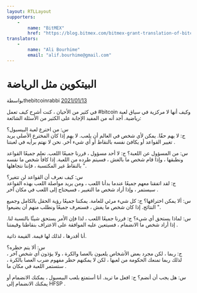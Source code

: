 ```yaml
---
layout: RTLLayout
supporters: 
    - 
        name: "BitMEX"
        href: "https://blog.bitmex.com/bitmex-grant-translation-of-bitcoin-content-into-african-languages/"
translators: 
    - 
        name: "Ali Bourhime"
        email: "alif.bourhime@gmail.com"
---
```

# البيتكوين مثل الرياضة

بواسطةthebitcoinrabbi [2021/01/13](https://twitter.com/thebitcoinrabbi/status/1349445548500262916)

<LanguageDropdown/>

في كثير من الأحيان ، كنت أشرح كيف تعمل #bitcoin وكيف أنها لا مركزية في سياق لعبة رياضية. أجد أنه من المفيد الإجابة على الكثير من الأسئلة الشائعة:

س: من اخترع لعبة البيسبول؟  
ج: لا يهم حقًا. يمكن لأي شخص في العالم أن يلعب. لا يهم إذا كان المخترع الأصلي يريد تغيير القواعد أو يكافئ نفسه بالنقاط أو أي شيء آخر. نحن لا نهتم برأيه في لعبتنا .

س: من المسؤول عن اللعبة؟ ج: لا أحد مسؤول ، قررنا جميعًا اللعب. نعلم جميعًا القواعد ونطبقها ، وإذا قام شخص ما بالغش ، فسيتم طرده من اللعبة. إذا كافأ شخص ما نفسه بالنقاط غير المكتسبة ، فإننا نتجاهلها ".

  س: كيف نعرف أن القواعد لن تتغير؟  
ج: لقد اتفقنا معهم جميعًا عندما بدأنا اللعب ، ومن يريد مواصلة اللعب بهذه القواعد سيستمر ، وإذا أراد شخص ما التغيير ، فسيحتاج إلى اللعب في مكان آخر .

س: ألا يمكن اختراقها؟ ج: كل شيء مرئي للعامة. يمكننا جميعًا رؤية الحقل بالكامل وجميع النتائج. إذا كان شخص ما يغش ، فسنعرف جميعًا ونطلب منهم أن يضيعوا ".

س: لماذا يستحق أي شيء؟
ج: قررنا جميعًا اللعب ، لذا فإن الأمر يستحق شيئًا بالنسبة لنا. إذا أراد شخص ما الانضمام ، فسيتعين عليه الموافقة على الاعتراف بنقاطنا وقيمتنا .

أنا أقدرها ، لذلك لها قيمة. القيمة ذاتية.

س: ألا يتم حظره؟  
ج: ربما ، لكن مجرد بعض الأشخاص يلعبون بالعصا والكرة ، ولا يؤذون أي شخص آخر ، لذلك ربما تمنعك الحكومة من لعبها ، لكن لا يمكنهم حظر مفهوم ضرب العصا بالكرة ، ستستمر اللعبة في مكان ما .

  س: هل يجب أن أنضم؟
ج: افعل ما تريد. أنا أستمتع بلعب البيسبول ، يمكنك الانضمام أو يمكنك الانضمام إلى HFSP .